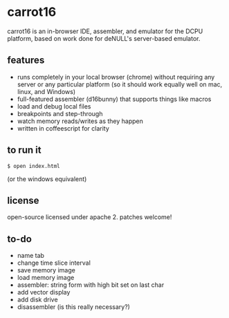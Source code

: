 
carrot16
========

carrot16 is an in-browser IDE, assembler, and emulator for the DCPU platform,
based on work done for deNULL's server-based emulator.

## features

- runs completely in your local browser (chrome) without requiring any server
  or any particular platform (so it should work equally well on mac, linux,
  and Windows)
- full-featured assembler (d16bunny) that supports things like macros
- load and debug local files
- breakpoints and step-through
- watch memory reads/writes as they happen
- written in coffeescript for clarity

## to run it

    $ open index.html

(or the windows equivalent)

## license

open-source licensed under apache 2. patches welcome!

## to-do

- name tab
- change time slice interval
- save memory image
- load memory image
- assembler: string form with high bit set on last char
- add vector display
- add disk drive
- disassembler (is this really necessary?)
